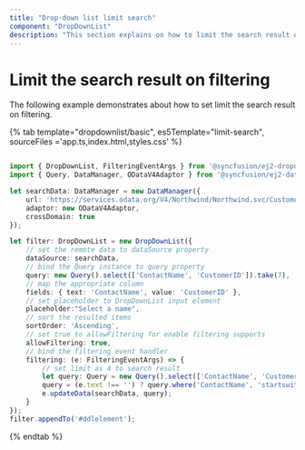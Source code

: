 ```yaml
---
title: "Drop-down list limit search"
component: "DropDownList"
description: "This section explains on how to limit the search result of the Syncfusion JavaScript drop-down list control."
---
```


# Limit the search result on filtering

The following example demonstrates about how to set limit the search result on filtering.

{% tab template="dropdownlist/basic", es5Template="limit-search", sourceFiles ='app.ts,index.html,styles.css' %}

```typescript

import { DropDownList, FilteringEventArgs } from '@syncfusion/ej2-dropdowns';
import { Query, DataManager, ODataV4Adaptor } from '@syncfusion/ej2-data';

let searchData: DataManager = new DataManager({
    url: 'https://services.odata.org/V4/Northwind/Northwind.svc/Customers',
    adaptor: new ODataV4Adaptor,
    crossDomain: true
});

let filter: DropDownList = new DropDownList({
    // set the remote data to dataSource property
    dataSource: searchData,
    // bind the Query instance to query property
    query: new Query().select(['ContactName', 'CustomerID']).take(7),
    // map the appropriate column
    fields: { text: 'ContactName', value: 'CustomerID' },
    // set placeholder to DropDownList input element
    placeholder:"Select a name",
    // sort the resulted items
    sortOrder: 'Ascending',
    // set true to allowFiltering for enable filtering supports
    allowFiltering: true,
    // bind the filtering event handler
    filtering: (e: FilteringEventArgs) => {
        // set limit as 4 to search result
        let query: Query = new Query().select(['ContactName', 'CustomerID']).take(4);
        query = (e.text !== '') ? query.where('ContactName', 'startswith', e.text, true) : query;
        e.updateData(searchData, query);
    }
});
filter.appendTo('#ddlelement');

```

{% endtab %}